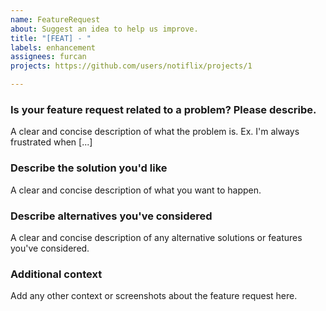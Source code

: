```yaml
---
name: FeatureRequest
about: Suggest an idea to help us improve.
title: "[FEAT] - "
labels: enhancement
assignees: furcan
projects: https://github.com/users/notiflix/projects/1

---
```

### Is your feature request related to a problem? Please describe.
A clear and concise description of what the problem is. Ex. I'm always frustrated when [...]

### Describe the solution you'd like
A clear and concise description of what you want to happen.

### Describe alternatives you've considered
A clear and concise description of any alternative solutions or features you've considered.

### Additional context
Add any other context or screenshots about the feature request here.
